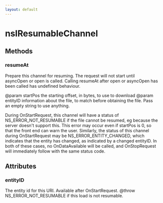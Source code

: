 ```yaml
---
layout: default
---
```


# nsIResumableChannel #

## Methods ##

### resumeAt ###

Prepare this channel for resuming. The request will not start until
asyncOpen or open is called. Calling resumeAt after open or asyncOpen
has been called has undefined behaviour.

@param startPos the starting offset, in bytes, to use to download
@param entityID information about the file, to match before obtaining
 the file. Pass an empty string to use anything.

During OnStartRequest, this channel will have a status of
 NS_ERROR_NOT_RESUMABLE if the file cannot be resumed, eg because the
 server doesn't support this. This error may occur even if startPos
 is 0, so that the front end can warn the user.
Similarly, the status of this channel during OnStartRequest may be
 NS_ERROR_ENTITY_CHANGED, which indicates that the entity has changed,
 as indicated by a changed entityID.
In both of these cases, no OnDataAvailable will be called, and
 OnStopRequest will immediately follow with the same status code.


## Attributes ##

### entityID ###

The entity id for this URI. Available after OnStartRequest.
@throw NS_ERROR_NOT_RESUMABLE if this load is not resumable.

